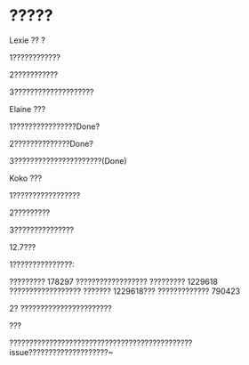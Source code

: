 # ?????

Lexie ?? ?

1????????????

2???????????

3????????????????????

Elaine ???

1????????????????Done?

2??????????????Done?

3??????????????????????(Done)

Koko ???

1?????????????????

2?????????

3???????????????

12.7???

1???????????????:

 ????????? 178297 ??????????????????
 ????????? 1229618 ??????????????????
 ??????? 1229618??? ????????????? 790423

2? ???????????????????????

???

??????????????????????????????????????????????issue????????????????????~